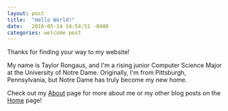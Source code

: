 ```yaml
---
layout: post
title:  "Hello World!"
date:   2016-05-14 14:54:51 -0400
categories: welcome post
---
```


Thanks for finding your way to my website!

My name is Taylor Rongaus, and I'm a rising junior Computer Science Major at the University of Notre Dame. Originally, I'm from Pittsburgh, Pennsylvania, but Notre Dame has truly become my new home.

Check out my [About][trongaus-About] page for more about me or my other blog posts on the [Home][trongaus-Home] page!

[trongaus-About]: http://trongaus.github.io/about
[trongaus-Home]: http://trongaus.github.io

